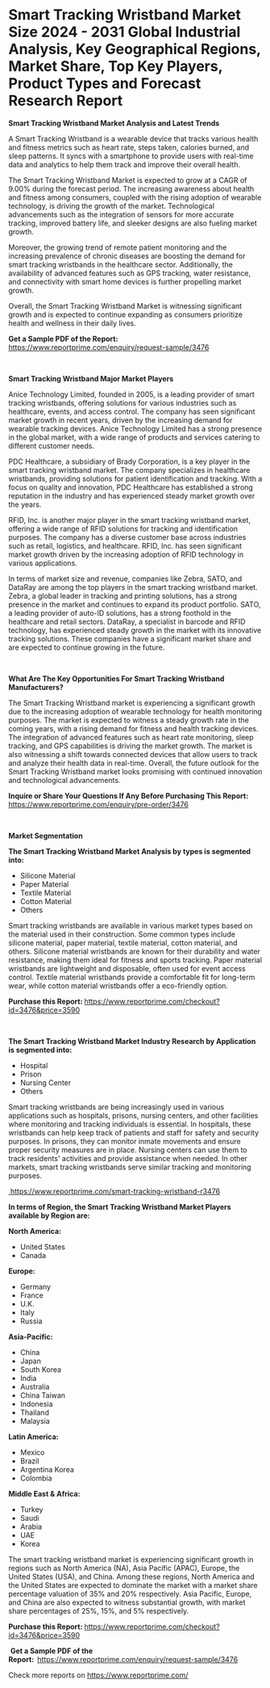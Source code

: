 <p><h1>Smart Tracking Wristband Market Size 2024 - 2031 Global Industrial Analysis, Key Geographical Regions, Market Share, Top Key Players, Product Types and Forecast Research Report</h1></p><p><strong>Smart Tracking Wristband Market Analysis and Latest Trends</strong></p>
<p><p>A Smart Tracking Wristband is a wearable device that tracks various health and fitness metrics such as heart rate, steps taken, calories burned, and sleep patterns. It syncs with a smartphone to provide users with real-time data and analytics to help them track and improve their overall health.</p><p>The Smart Tracking Wristband Market is expected to grow at a CAGR of 9.00% during the forecast period. The increasing awareness about health and fitness among consumers, coupled with the rising adoption of wearable technology, is driving the growth of the market. Technological advancements such as the integration of sensors for more accurate tracking, improved battery life, and sleeker designs are also fueling market growth.</p><p>Moreover, the growing trend of remote patient monitoring and the increasing prevalence of chronic diseases are boosting the demand for smart tracking wristbands in the healthcare sector. Additionally, the availability of advanced features such as GPS tracking, water resistance, and connectivity with smart home devices is further propelling market growth.</p><p>Overall, the Smart Tracking Wristband Market is witnessing significant growth and is expected to continue expanding as consumers prioritize health and wellness in their daily lives.</p></p>
<p><strong>Get a Sample PDF of the Report:&nbsp;</strong> <a href="https://www.reportprime.com/enquiry/request-sample/3476">https://www.reportprime.com/enquiry/request-sample/3476</a></p>
<p>&nbsp;</p>
<p><strong>Smart Tracking Wristband Major Market Players</strong></p>
<p><p>Anice Technology Limited, founded in 2005, is a leading provider of smart tracking wristbands, offering solutions for various industries such as healthcare, events, and access control. The company has seen significant market growth in recent years, driven by the increasing demand for wearable tracking devices. Anice Technology Limited has a strong presence in the global market, with a wide range of products and services catering to different customer needs.</p><p>PDC Healthcare, a subsidiary of Brady Corporation, is a key player in the smart tracking wristband market. The company specializes in healthcare wristbands, providing solutions for patient identification and tracking. With a focus on quality and innovation, PDC Healthcare has established a strong reputation in the industry and has experienced steady market growth over the years.</p><p>RFID, Inc. is another major player in the smart tracking wristband market, offering a wide range of RFID solutions for tracking and identification purposes. The company has a diverse customer base across industries such as retail, logistics, and healthcare. RFID, Inc. has seen significant market growth driven by the increasing adoption of RFID technology in various applications.</p><p>In terms of market size and revenue, companies like Zebra, SATO, and DataRay are among the top players in the smart tracking wristband market. Zebra, a global leader in tracking and printing solutions, has a strong presence in the market and continues to expand its product portfolio. SATO, a leading provider of auto-ID solutions, has a strong foothold in the healthcare and retail sectors. DataRay, a specialist in barcode and RFID technology, has experienced steady growth in the market with its innovative tracking solutions. These companies have a significant market share and are expected to continue growing in the future.</p></p>
<p>&nbsp;</p>
<p><strong>What Are The Key Opportunities For Smart Tracking Wristband Manufacturers?</strong></p>
<p><p>The Smart Tracking Wristband market is experiencing a significant growth due to the increasing adoption of wearable technology for health monitoring purposes. The market is expected to witness a steady growth rate in the coming years, with a rising demand for fitness and health tracking devices. The integration of advanced features such as heart rate monitoring, sleep tracking, and GPS capabilities is driving the market growth. The market is also witnessing a shift towards connected devices that allow users to track and analyze their health data in real-time. Overall, the future outlook for the Smart Tracking Wristband market looks promising with continued innovation and technological advancements.</p></p>
<p><strong>Inquire or Share Your Questions If Any Before Purchasing This Report:</strong> <a href="https://www.reportprime.com/enquiry/pre-order/3476">https://www.reportprime.com/enquiry/pre-order/3476</a></p>
<p>&nbsp;</p>
<p><strong>Market Segmentation</strong></p>
<p><strong>The Smart Tracking Wristband Market Analysis by types is segmented into:</strong></p>
<p><ul><li>Silicone Material</li><li>Paper Material</li><li>Textile Material</li><li>Cotton Material</li><li>Others</li></ul></p>
<p><p>Smart tracking wristbands are available in various market types based on the material used in their construction. Some common types include silicone material, paper material, textile material, cotton material, and others. Silicone material wristbands are known for their durability and water resistance, making them ideal for fitness and sports tracking. Paper material wristbands are lightweight and disposable, often used for event access control. Textile material wristbands provide a comfortable fit for long-term wear, while cotton material wristbands offer a eco-friendly option.</p></p>
<p><strong>Purchase this Report:&nbsp;</strong><a href="https://www.reportprime.com/checkout?id=3476&price=3590">https://www.reportprime.com/checkout?id=3476&price=3590</a></p>
<p>&nbsp;</p>
<p><strong>The Smart Tracking Wristband Market Industry Research by Application is segmented into:</strong></p>
<p><ul><li>Hospital</li><li>Prison</li><li>Nursing Center</li><li>Others</li></ul></p>
<p><p>Smart tracking wristbands are being increasingly used in various applications such as hospitals, prisons, nursing centers, and other facilities where monitoring and tracking individuals is essential. In hospitals, these wristbands can help keep track of patients and staff for safety and security purposes. In prisons, they can monitor inmate movements and ensure proper security measures are in place. Nursing centers can use them to track residents' activities and provide assistance when needed. In other markets, smart tracking wristbands serve similar tracking and monitoring purposes.</p></p>
<p><a href="https://www.reportprime.com/smart-tracking-wristband-r3476">&nbsp;https://www.reportprime.com/smart-tracking-wristband-r3476</a></p>
<p><strong>In terms of Region, the Smart Tracking Wristband Market Players available by Region are:</strong></p>
<p>
    <p> <strong> North America: </strong>
        <ul>
            <li>United States</li>
            <li>Canada</li>
        </ul>
        </p> 
    <p> <strong> Europe: </strong>
        <ul>
            <li>Germany</li>
            <li>France</li>
            <li>U.K.</li>
            <li>Italy</li>
            <li>Russia</li>
        </ul>
        </p> 
    <p> <strong> Asia-Pacific: </strong>
        <ul>
            <li>China</li>
            <li>Japan</li>
            <li>South Korea</li>
            <li>India</li>
            <li>Australia</li>
            <li>China Taiwan</li>
            <li>Indonesia</li>
            <li>Thailand</li>
            <li>Malaysia</li>
        </ul>
        </p> 
    <p> <strong> Latin America: </strong>
        <ul>
            <li>Mexico</li>
            <li>Brazil</li>
            <li>Argentina Korea</li>
            <li>Colombia</li>
        </ul>
        </p> 
    <p> <strong> Middle East & Africa: </strong>
        <ul>
            <li>Turkey</li>
            <li>Saudi</li>
            <li>Arabia</li>
            <li>UAE</li>
            <li>Korea</li>
        </ul>
    </p>
    </p>
<p><p>The smart tracking wristband market is experiencing significant growth in regions such as North America (NA), Asia Pacific (APAC), Europe, the United States (USA), and China. Among these regions, North America and the United States are expected to dominate the market with a market share percentage valuation of 35% and 20% respectively. Asia Pacific, Europe, and China are also expected to witness substantial growth, with market share percentages of 25%, 15%, and 5% respectively.</p></p>
<p><strong>Purchase this Report: </strong><a href="https://www.reportprime.com/checkout?id=3476&price=3590">https://www.reportprime.com/checkout?id=3476&price=3590</a></p>
<p>&nbsp;<strong>Get a Sample PDF of the Report:&nbsp;&nbsp;</strong><a href="https://www.reportprime.com/enquiry/request-sample/3476">https://www.reportprime.com/enquiry/request-sample/3476</a></p>
<p><strong></strong></p>
<p>Check more reports on <a href="https://www.reportprime.com/">https://www.reportprime.com/</a></p>